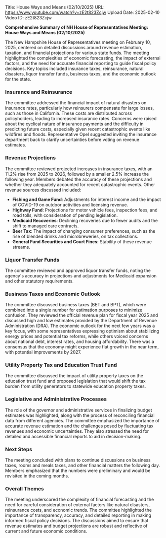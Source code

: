 Title: House Ways and Means (02/10/2025)
URL: https://www.youtube.com/watch?v=zE2t823Zcjw
Upload Date: 2025-02-10
Video ID: zE2t823Zcjw

**Comprehensive Summary of NH House of Representatives Meeting: House Ways and Means (02/10/2025)**

The New Hampshire House of Representatives meeting on February 10, 2025, centered on detailed discussions around revenue estimation, taxation, and financial projections for various state funds. The meeting highlighted the complexities of economic forecasting, the impact of external factors, and the need for accurate financial reporting to guide fiscal policy decisions. Key topics included insurance taxes, reinsurance, natural disasters, liquor transfer funds, business taxes, and the economic outlook for the state.

### **Insurance and Reinsurance**
The committee addressed the financial impact of natural disasters on insurance rates, particularly how reinsurers compensate for large losses, such as those in California. These costs are distributed across policyholders, leading to increased insurance rates. Concerns were raised about the cyclical nature of insurance payments and the difficulty in predicting future costs, especially given recent catastrophic events like wildfires and floods. Representative Opel suggested inviting the insurance department back to clarify uncertainties before voting on revenue estimates.

### **Revenue Projections**
The committee reviewed projected increases in insurance taxes, with an 11.2% rise from 2025 to 2026, followed by a smaller 2.5% increase the following year. Members debated the accuracy of these projections and whether they adequately accounted for recent catastrophic events. Other revenue sources discussed included:
- **Fishing and Game Fund**: Adjustments for interest income and the impact of COVID-19 on outdoor activities and licensing revenue.
- **Highway Fund**: Projections for motor vehicle fees, inspection fees, and road tolls, with consideration of pending legislation.
- **Medicaid Recoveries**: Declining recoveries due to fewer audits and the shift to managed care contracts.
- **Beer Tax**: The impact of changing consumer preferences, such as the rise of blended drinks and microbreweries, on tax collections.
- **General Fund Securities and Court Fines**: Stability of these revenue streams.

### **Liquor Transfer Funds**
The committee reviewed and approved liquor transfer funds, noting the agency's accuracy in projections and adjustments for Medicaid expansion and other statutory requirements.

### **Business Taxes and Economic Outlook**
The committee discussed business taxes (BET and BPT), which were combined into a single number for estimation purposes to minimize confusion. They reviewed the official revenue plan for fiscal year 2025 and discussed high and low estimates provided by the Department of Revenue Administration (DRA). The economic outlook for the next few years was a key focus, with some representatives expressing optimism about stabilizing energy prices and potential tax reforms, while others voiced concerns about national debt, interest rates, and housing affordability. There was a consensus that the economy might experience flat growth in the near term, with potential improvements by 2027.

### **Utility Property Tax and Education Trust Fund**
The committee discussed the impact of utility property taxes on the education trust fund and proposed legislation that would shift the tax burden from utility generators to statewide education property taxes.

### **Legislative and Administrative Processes**
The role of the governor and administrative services in finalizing budget estimates was highlighted, along with the process of reconciling financial data from different agencies. The committee emphasized the importance of accurate revenue estimation and the challenges posed by fluctuating tax revenues and economic uncertainties. They also stressed the need for detailed and accessible financial reports to aid in decision-making.

### **Next Steps**
The meeting concluded with plans to continue discussions on business taxes, rooms and meals taxes, and other financial matters the following day. Members emphasized that the numbers were preliminary and would be revisited in the coming months.

### **Overall Themes**
The meeting underscored the complexity of financial forecasting and the need for careful consideration of external factors like natural disasters, reinsurance costs, and economic trends. The committee highlighted the importance of transparency, accuracy, and detailed reporting in making informed fiscal policy decisions. The discussions aimed to ensure that revenue estimates and budget projections are robust and reflective of current and future economic conditions.